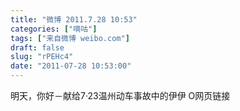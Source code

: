 ```yaml
---
title: "微博 2011.7.28 10:53"
categories: ["嘀咕"]
tags: ["来自微博 weibo.com"]
draft: false
slug: "rPEHc4"
date: "2011-07-28 10:53:00"
---
```


<p>明天，你好－献给7·23温州动车事故中的伊伊 O网页链接 ​​​​</p>
